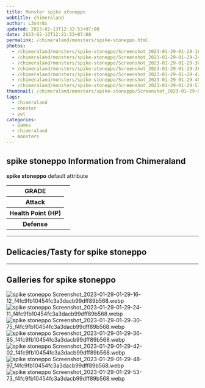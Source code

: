 ```yaml
---
title: Monster spike stoneppo
webtitle: chimeraland
author: L3n4r0x
updated: 2023-02-13T12:32:53+07:00
date: 2023-02-13T12:21:53+07:00
permalink: /chimeraland/monsters/spike-stoneppo.html
photos:
  - /chimeraland/monsters/spike-stoneppo/Screenshot_2023-01-29-01-29-16-12_f4fc9fb10454fc3a3dacb99dff89b568.webp
  - /chimeraland/monsters/spike-stoneppo/Screenshot_2023-01-29-01-29-24-11_f4fc9fb10454fc3a3dacb99dff89b568.webp
  - /chimeraland/monsters/spike-stoneppo/Screenshot_2023-01-29-01-29-30-75_f4fc9fb10454fc3a3dacb99dff89b568.webp
  - /chimeraland/monsters/spike-stoneppo/Screenshot_2023-01-29-01-29-36-85_f4fc9fb10454fc3a3dacb99dff89b568.webp
  - /chimeraland/monsters/spike-stoneppo/Screenshot_2023-01-29-01-29-42-02_f4fc9fb10454fc3a3dacb99dff89b568.webp
  - /chimeraland/monsters/spike-stoneppo/Screenshot_2023-01-29-01-29-48-97_f4fc9fb10454fc3a3dacb99dff89b568.webp
  - /chimeraland/monsters/spike-stoneppo/Screenshot_2023-01-29-01-29-53-73_f4fc9fb10454fc3a3dacb99dff89b568.webp
thumbnail: /chimeraland/monsters/spike-stoneppo/Screenshot_2023-01-29-01-29-16-12_f4fc9fb10454fc3a3dacb99dff89b568.webp
tags:
  - chimeraland
  - monster
  - pet
categories:
  - Games
  - chimeraland
  - monsters
---
```


<section id="bootstrap-wrapper"><link rel="stylesheet" href="https://rawcdn.githack.com/dimaslanjaka/Web-Manajemen/870a349/css/bootstrap-5-3-0-alpha3-wrapper.css"/><h2 id="attribute">spike stoneppo Information from Chimeraland</h2><p><b>spike stoneppo</b> default attribute <table><tr><th>GRADE</th><td></td></tr><tr><th>Attack</th><td></td></tr><tr><th>Health Point (HP)</th><td></td></tr><tr><th>Defense</th><td></td></tr></table></p><hr/><h2 id="delicacies">Delicacies/Tasty for spike stoneppo</h2><div class="bg-dark text-light"></div><hr/><div id="gallery"><h2>Galleries for spike stoneppo</h2><div class="row"><div class="col-lg-6 col-12"><img src="/chimeraland/monsters/spike-stoneppo/Screenshot_2023-01-29-01-29-16-12_f4fc9fb10454fc3a3dacb99dff89b568.webp" alt="spike stoneppo Screenshot_2023-01-29-01-29-16-12_f4fc9fb10454fc3a3dacb99dff89b568.webp"/></div><div class="col-lg-6 col-12"><img src="/chimeraland/monsters/spike-stoneppo/Screenshot_2023-01-29-01-29-24-11_f4fc9fb10454fc3a3dacb99dff89b568.webp" alt="spike stoneppo Screenshot_2023-01-29-01-29-24-11_f4fc9fb10454fc3a3dacb99dff89b568.webp"/></div><div class="col-lg-6 col-12"><img src="/chimeraland/monsters/spike-stoneppo/Screenshot_2023-01-29-01-29-30-75_f4fc9fb10454fc3a3dacb99dff89b568.webp" alt="spike stoneppo Screenshot_2023-01-29-01-29-30-75_f4fc9fb10454fc3a3dacb99dff89b568.webp"/></div><div class="col-lg-6 col-12"><img src="/chimeraland/monsters/spike-stoneppo/Screenshot_2023-01-29-01-29-36-85_f4fc9fb10454fc3a3dacb99dff89b568.webp" alt="spike stoneppo Screenshot_2023-01-29-01-29-36-85_f4fc9fb10454fc3a3dacb99dff89b568.webp"/></div><div class="col-lg-6 col-12"><img src="/chimeraland/monsters/spike-stoneppo/Screenshot_2023-01-29-01-29-42-02_f4fc9fb10454fc3a3dacb99dff89b568.webp" alt="spike stoneppo Screenshot_2023-01-29-01-29-42-02_f4fc9fb10454fc3a3dacb99dff89b568.webp"/></div><div class="col-lg-6 col-12"><img src="/chimeraland/monsters/spike-stoneppo/Screenshot_2023-01-29-01-29-48-97_f4fc9fb10454fc3a3dacb99dff89b568.webp" alt="spike stoneppo Screenshot_2023-01-29-01-29-48-97_f4fc9fb10454fc3a3dacb99dff89b568.webp"/></div><div class="col-lg-6 col-12"><img src="/chimeraland/monsters/spike-stoneppo/Screenshot_2023-01-29-01-29-53-73_f4fc9fb10454fc3a3dacb99dff89b568.webp" alt="spike stoneppo Screenshot_2023-01-29-01-29-53-73_f4fc9fb10454fc3a3dacb99dff89b568.webp"/></div></div></div></section>